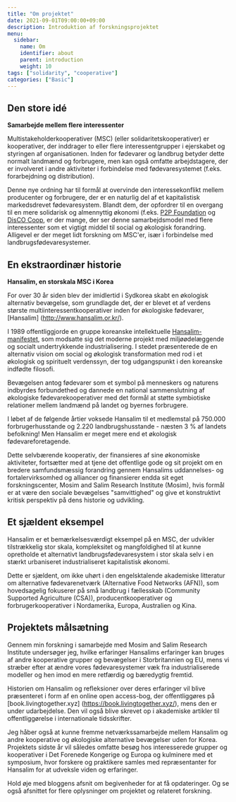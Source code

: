 ```yaml
---
title: "Om projektet"
date: 2021-09-01T09:00:00+09:00
description: Introduktion af forskningsprojektet
menu:
  sidebar:
    name: Om
    identifier: about
    parent: introduction
    weight: 10
tags: ["solidarity", "cooperative"]
categories: ["Basic"]
---
```


## Den store idé

**Samarbejde mellem flere interessenter**

Multistakeholderkooperativer (MSC) (eller solidaritetskooperativer) er kooperativer, der inddrager to eller flere interessentgrupper i ejerskabet og styringen af organisationen. Inden for fødevarer og landbrug betyder dette normalt landmænd og forbrugere, men kan også omfatte arbejdstagere, der er involveret i andre aktiviteter i forbindelse med fødevaresystemet (f.eks. forarbejdning og distribution).

Denne nye ordning har til formål at overvinde den interessekonflikt mellem producenter og forbrugere, der er en naturlig del af et kapitalistisk markedsdrevet fødevaresystem. Blandt dem, der opfordrer til en overgang til en mere solidarisk og almennyttig økonomi (f.eks. [P2P Foundation](https://p2pfoundation.net/) og [DisCO Coop](https://disco.coop/), er der mange, der ser denne samarbejdsmodel med flere interessenter som et vigtigt middel til social og økologisk forandring.  Alligevel er der meget lidt forskning om MSC'er, især i forbindelse med landbrugsfødevaresystemer.

## En ekstraordinær historie

**Hansalim, en storskala MSC i Korea**

For over 30 år siden blev der imidlertid i Sydkorea skabt en økologisk alternativ bevægelse, som grundlagde det, der er blevet et af verdens største multiinteressentkooperativer inden for økologiske fødevarer, [Hansalim] (http://www.hansalim.or.kr/).

I 1989 offentliggjorde en gruppe koreanske intellektuelle [Hansalim-manifestet](http://www.mosim.or.kr/arc_list/3946), som modsatte sig det moderne projekt med miljøødelæggende og socialt undertrykkende industrialisering. I stedet præsenterede de en alternativ vision om social og økologisk transformation med rod i et økologisk og spirituelt verdenssyn, der tog udgangspunkt i den koreanske indfødte filosofi.

Bevægelsen antog fødevarer som et symbol på menneskers og naturens indbyrdes forbundethed og dannede en national sammenslutning af økologiske fødevarekooperativer med det formål at støtte symbiotiske relationer mellem landmænd på landet og byernes forbrugere.

I løbet af de følgende årtier voksede Hansalim til et medlemstal på 750.000 forbrugerhusstande og 2.220 landbrugshusstande - næsten 3 % af landets befolkning! Men Hansalim er meget mere end et økologisk fødevareforetagende.

Dette selvbærende kooperativ, der finansieres af sine økonomiske aktiviteter, fortsætter med at tjene det offentlige gode og sit projekt om en bredere samfundsmæssig forandring gennem Hansalims uddannelses- og fortalervirksomhed og alliancer og finansierer endda sit eget forskningscenter, Mosim and Salim Research Institute (Mosim), hvis formål er at være den sociale bevægelses "samvittighed" og give et konstruktivt kritisk perspektiv på dens historie og udvikling.

## Et sjældent eksempel

Hansalim er et bemærkelsesværdigt eksempel på en MSC, der udvikler tilstrækkelig stor skala, kompleksitet og mangfoldighed til at kunne opretholde et alternativt landbrugsfødevaresystem i stor skala selv i en stærkt urbaniseret industrialiseret kapitalistisk økonomi.

Dette er sjældent, om ikke uhørt i den engelsktalende akademiske litteratur om alternative fødevarenetværk (Alternative Food Networks (AFN)), som hovedsagelig fokuserer på små landbrug i fællesskab (Community Supported Agriculture (CSA)), producentkooperativer og forbrugerkooperativer i Nordamerika, Europa, Australien og Kina.

## Projektets målsætning

Gennem min forskning i samarbejde med Mosim and Salim Research Institute undersøger jeg, hvilke erfaringer Hansalims erfaringer kan bruges af andre kooperative grupper og bevægelser i Storbritannien og EU, mens vi stræber efter at ændre vores fødevaresystemer væk fra industrialiserede modeller og hen imod en mere retfærdig og bæredygtig fremtid.

Historien om Hansalim og refleksioner over deres erfaringer vil blive præsenteret i form af en online open access-bog, der offentliggøres på [book.livingtogether.xyz] (https://book.livingtogether.xyz/), mens den er under udarbejdelse. Den vil også blive skrevet op i akademiske artikler til offentliggørelse i internationale tidsskrifter.

Jeg håber også at kunne fremme netværkssamarbejde mellem Hansalim og andre kooperative og økologiske alternative bevægelser uden for Korea. Projektets sidste år vil således omfatte besøg hos interesserede grupper og kooperativer i Det Forenede Kongerige og Europa og kulminere med et symposium, hvor forskere og praktikere samles med repræsentanter for Hansalim for at udveksle viden og erfaringer.

Hold øje med bloggens afsnit om begivenheder for at få opdateringer. Og se også afsnittet for flere oplysninger om projektet og relateret forskning.